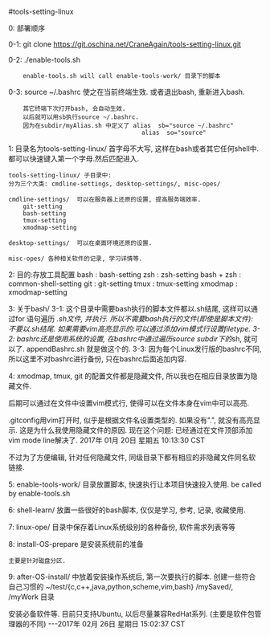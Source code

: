 #tools-setting-linux

0: 部署顺序

   0-1: git clone https://git.oschina.net/CraneAgain/tools-setting-linux.git

   0-2: ./enable-tools.sh

        enable-tools.sh will call enable-tools-work/ 目录下的脚本

   0-3: source ~/.bashrc
        使之在当前终端生效. 或者退出bash, 重新进入bash.

        其它终端下次打开bash, 会自动生效.
        以后就可以用sb执行source ~/.bashrc.
        因为在subdir/myAlias.sh 中定义了 alias  sb="source ~/.bashrc"
                                         alias  so="source"


1: 目录名为tools-setting-linux/
   首字母不大写, 这样在bash或者其它任何shell中.
   都可以快速键入第一个字母.然后匹配进入.

    tools-setting-linux/ 子目录中:
    分为三个大类: cmdline-settings, desktop-settings/, misc-opes/

    cmdline-settings/  可以在服务器上还原的设置, 提高服务端效率.
        git-setting
        bash-setting
        tmux-setting
        xmodmap-setting

    desktop-settings/  可以在桌面环境还原的设置.

    misc-opes/ 各种相关软件的记录, 学习详情等.


2: 目的:存放工具配置
    bash                       : bash-setting
    zsh                        : zsh-setting
    bash + zsh                 : common-shell-setting
    git                        : git-setting
    tmux                       : tmux-setting
    xmodmap                    : xmodmap-setting


3: 关于bash/
   3-1: 这个目录中需要bash执行的脚本文件都以.sh结尾, 这样可以通过for 语句遍历 *.sh文件, 并执行.
        所以不需要bash执行的文件(即使是脚本文件): 不要以.sh结尾.
        如果需要vim高亮显示的:可以通过添加vim模式行设置filetype.
   3-2: bashrc还是使用系统的设置, 在bashrc中通过遍历source subdir下的*sh, 就可以了.
        appendBashrc.sh 就是做这个的.
   3-3: 因为每个Linux发行版的bashrc不同, 所以这里不对bashrc进行备份, 只在bashrc后面追加内容.


4: xmodmap, tmux, git 的配置文件都是隐藏文件, 所以我也在相应目录放置为隐藏文件.

   后期可以通过在文件中设置vim模式行, 使得可以在文件本身在vim中可以高亮.

   .gitconfig用vim打开时, 似乎是根据文件名设置类型的.
   如果没有".", 就没有高亮显示. 这是为什么我使用隐藏文件的原因.
   现在这个问题: 已经通过在文件顶部添加vim mode line解决了.  2017年 01月 20日 星期五 10:13:30 CST

   不过为了方便编辑, 针对任何隐藏文件, 同级目录下都有相应的非隐藏文件同名软链接.


5: enable-tools-work/ 目录放置脚本, 快速执行让本项目快速投入使用.
    be called by  enable-tools.sh

6: shell-learn/ 放置一些很好的bash脚本, 仅仅是学习, 参考, 记录, 收藏使用.


7: linux-ope/ 目录中保存着Linux系统级别的各种备份, 软件需求列表等等

8: install-OS-prepare 是安装系统前的准备

    主要是针对磁盘分区.

9: after-OS-install/ 中放着安装操作系统后, 第一次要执行的脚本.
   创建一些符合自己习惯的 ~/test/{c,c++,java,python,scheme,vim,bash}
                          /mySaved/, /myWork 目录

   安装必备软件等.
   目前只支持Ubuntu, 以后尽量兼容RedHat系列. (主要是软件包管理器的不同) ---2017年 02月 26日 星期日 15:02:37 CST
